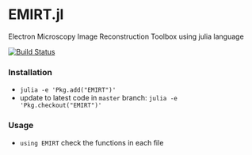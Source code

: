 # EMIRT.jl
Electron Microscopy Image Reconstruction Toolbox using julia language

[![Build Status](https://travis-ci.org/seung-lab/EMIRT.jl.svg?branch=master)](https://travis-ci.org/seung-lab/EMIRT.jl)

### Installation
- `julia -e 'Pkg.add("EMIRT")'`
- update to latest code in `master` branch: `julia -e 'Pkg.checkout("EMIRT")'`

### Usage
- `using EMIRT`
check the functions in each file
